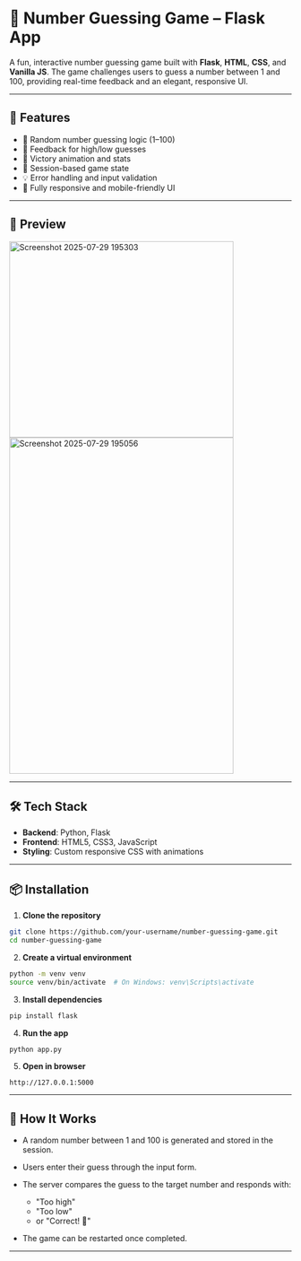 # 🎯 Number Guessing Game – Flask App

A fun, interactive number guessing game built with **Flask**, **HTML**, **CSS**, and **Vanilla JS**. The game challenges users to guess a number between 1 and 100, providing real-time feedback and an elegant, responsive UI.

---

## 🚀 Features

- 🔢 Random number guessing logic (1–100)
- 🎯 Feedback for high/low guesses
- 🎉 Victory animation and stats
- 🧠 Session-based game state
- 💡 Error handling and input validation
- 📱 Fully responsive and mobile-friendly UI

---

## 📸 Preview

<img width="400" height="350" alt="Screenshot 2025-07-29 195303" src="https://github.com/user-attachments/assets/0fea6f87-d1a9-44fc-86fe-4b8c92303da3" />
<img width="400" height="600" alt="Screenshot 2025-07-29 195056" src="https://github.com/user-attachments/assets/17cb10e8-f9be-49d3-ba4c-454406e363ca" />



---


## 🛠️ Tech Stack

- **Backend**: Python, Flask  
- **Frontend**: HTML5, CSS3, JavaScript  
- **Styling**: Custom responsive CSS with animations

---

## 📦 Installation

1. **Clone the repository**

```bash
git clone https://github.com/your-username/number-guessing-game.git
cd number-guessing-game
````

2. **Create a virtual environment**

```bash
python -m venv venv
source venv/bin/activate  # On Windows: venv\Scripts\activate
```

3. **Install dependencies**

```bash
pip install flask
```

4. **Run the app**

```bash
python app.py
```

5. **Open in browser**

```
http://127.0.0.1:5000
```

---

## 🧠 How It Works

* A random number between 1 and 100 is generated and stored in the session.
* Users enter their guess through the input form.
* The server compares the guess to the target number and responds with:

  * "Too high"
  * "Too low"
  * or "Correct! 🎉"
* The game can be restarted once completed.

---
